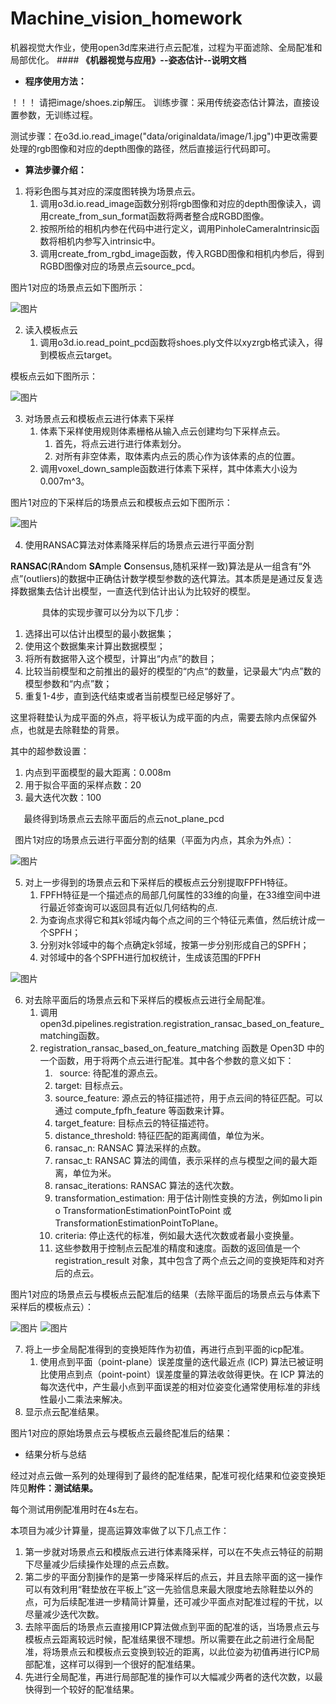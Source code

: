 # Machine_vision_homework
机器视觉大作业，使用open3d库来进行点云配准，过程为平面滤除、全局配准和局部优化。
﻿#### **《机器视觉与应用》--姿态估计--说明文档**
- **程序使用方法：**

！！！ 请把image/shoes.zip解压。
训练步骤：采用传统姿态估计算法，直接设置参数，无训练过程。

测试步骤：在o3d.io.read\_image("data/originaldata/image/1.jpg")中更改需要处理的rgb图像和对应的depth图像的路径，然后直接运行代码即可。

- **算法步骤介绍：**
1. 将彩色图与其对应的深度图转换为场景点云。
   1) 调用o3d.io.read\_image函数分别将rgb图像和对应的depth图像读入，调用create\_from\_sun\_format函数将两者整合成RGBD图像。
   1) 按照所给的相机内参在代码中进行定义，调用PinholeCameraIntrinsic函数将相机内参写入intrinsic中。
   1) 调用create\_from\_rgbd\_image函数，传入RGBD图像和相机内参后，得到RGBD图像对应的场景点云source\_pcd。

图片1对应的场景点云如下图所示：

![图片](https://github.com/kanglang123/Machine_vision_homework/assets/83538175/41a4af2b-fe69-4199-9070-b432cd83a3b8)

2. 读入模板点云
   1) 调用o3d.io.read\_point\_pcd函数将shoes.ply文件以xyzrgb格式读入，得到模板点云target。

模板点云如下图所示：

![图片](https://github.com/kanglang123/Machine_vision_homework/assets/83538175/eaf0b8a2-7952-4592-8a61-22eed8206b6a)

3. 对场景点云和模板点云进行体素下采样
   1) 体素下采样使用规则体素栅格从输入点云创建均匀下采样点云。
      1. 首先，将点云进行进行体素划分。
      1. 对所有非空体素，取体素内点云的质心作为该体素的点的位置。
   1) 调用voxel\_down\_sample函数进行体素下采样，其中体素大小设为0.007m^3。

图片1对应的下采样后的场景点云和模板点云如下图所示：

![图片](https://github.com/kanglang123/Machine_vision_homework/assets/83538175/b0ac1095-9221-4535-925a-2610afa3b050)

4. 使用RANSAC算法对体素降采样后的场景点云进行平面分割

**RANSAC**(**RA**ndom **SA**mple **C**onsensus,随机采样一致)算法是从一组含有“外点”(outliers)的数据中正确估计数学模型参数的迭代算法。其本质是是通过反复选择数据集去估计出模型，一直迭代到估计出认为比较好的模型。

`       `具体的实现步骤可以分为以下几步：

1) 选择出可以估计出模型的最小数据集；
1) 使用这个数据集来计算出数据模型；
1) 将所有数据带入这个模型，计算出“内点”的数目；
1) 比较当前模型和之前推出的最好的模型的“内点“的数量，记录最大“内点”数的模型参数和“内点”数；
1) 重复1-4步，直到迭代结束或者当前模型已经足够好了。

这里将鞋垫认为成平面的外点，将平板认为成平面的内点，需要去除内点保留外点，也就是去除鞋垫的背景。

其中的超参数设置：

1. 内点到平面模型的最大距离：0.008m
1. 用于拟合平面的采样点数：20
1. 最大迭代次数：100

`	`最终得到场景点云去除平面后的点云not\_plane\_pcd

` `图片1对应的场景点云进行平面分割的结果（平面为内点，其余为外点）：

![图片](https://github.com/kanglang123/Machine_vision_homework/assets/83538175/f2618a9b-bc53-4c44-91b4-edd2bcad02de)

5. 对上一步得到的场景点云和下采样后的模板点云分别提取FPFH特征。
   1) FPFH特征是一个描述点的局部几何属性的33维的向量，在33维空间中进行最近邻查询可以返回具有近似几何结构的点.
   1) 为查询点求得它和其k邻域内每个点之间的三个特征元素值，然后统计成一个SPFH；
   1) 分别对k邻域中的每个点确定k邻域，按第一步分别形成自己的SPFH；
   1) 对邻域中的各个SPFH进行加权统计，生成该范围的FPFH
  
![图片](https://github.com/kanglang123/Machine_vision_homework/assets/83538175/ac5da512-589c-42fd-8d60-a707f0666c06)

6. 对去除平面后的场景点云和下采样后的模板点云进行全局配准。
   1) 调用open3d.pipelines.registration.registration\_ransac\_based\_on\_feature\_matching函数。
   1) registration\_ransac\_based\_on\_feature\_matching 函数是 Open3D 中的一个函数，用于将两个点云进行配准。其中各个参数的意义如下：
      1. ` `source: 待配准的源点云。
      1. target: 目标点云。
      1. source\_feature: 源点云的特征描述符，用于点云间的特征匹配。可以通过 compute\_fpfh\_feature 等函数来计算。
      1. target\_feature: 目标点云的特征描述符。
      1. distance\_threshold: 特征匹配的距离阈值，单位为米。
      1. ransac\_n: RANSAC 算法采样的点数。
      1. ransac\_t: RANSAC 算法的阈值，表示采样的点与模型之间的最大距离，单位为米。
      1. ransac\_iterations: RANSAC 算法的迭代次数。
      1. transformation\_estimation: 用于估计刚性变换的方法，例如mo li pin o TransformationEstimationPointToPoint 或 TransformationEstimationPointToPlane。
      1. criteria: 停止迭代的标准，例如最大迭代次数或者最小变换量。
      1. 这些参数用于控制点云配准的精度和速度。函数的返回值是一个 registration\_result 对象，其中包含了两个点云之间的变换矩阵和对齐后的点云。

图片1对应的场景点云与模板点云配准后的结果（去除平面后的场景点云与体素下采样后的模板点云）：

![图片](https://github.com/kanglang123/Machine_vision_homework/assets/83538175/8172d1d2-26dd-47c8-b33c-3b233d84216d)
![图片](https://github.com/kanglang123/Machine_vision_homework/assets/83538175/ff790577-56d6-41ce-9f7d-696c5298a921)



7. 将上一步全局配准得到的变换矩阵作为初值，再进行点到平面的icp配准。
   1) 使用点到平面（point-plane）误差度量的迭代最近点 (ICP) 算法已被证明比使用点到点（point-point）误差度量的算法收敛得更快。在 ICP 算法的每次迭代中，产生最小点到平面误差的相对位姿变化通常使用标准的非线性最小二乘法来解决。
8. 显示点云配准结果。

图片1对应的原始场景点云与模板点云最终配准后的结果：



- 结果分析与总结

经过对点云做一系列的处理得到了最终的配准结果，配准可视化结果和位姿变换矩阵见**附件：测试结果。**

每个测试用例配准用时在4s左右。

本项目为减少计算量，提高运算效率做了以下几点工作：

1) 第一步就对场景点云和模版点云进行体素降采样，可以在不失点云特征的前期下尽量减少后续操作处理的点云点数。
1) 第二步的平面分割操作的是第一步降采样后的点云，并且去除平面的这一操作可以有效利用“鞋垫放在平板上”这一先验信息来最大限度地去除鞋垫以外的点，可为后续配准进一步精简计算量，还可减少平面点对配准过程的干扰，以尽量减少迭代次数。
1) 去除平面后的场景点云直接用ICP算法做点到平面的配准的话，当场景点云与模板点云距离较远时候，配准结果很不理想。所以需要在此之前进行全局配准，将场景点云和模板点云变换到较近的距离，以此位姿为初值再进行ICP局部配准，这样可以得到一个很好的配准结果。
1) 先进行全局配准，再进行局部配准的操作可以大幅减少两者的迭代次数，以最快得到一个较好的配准结果。
